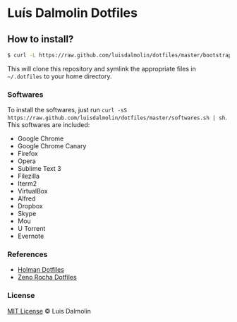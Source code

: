 # Luís Dalmolin Dotfiles

## How to install?

```sh
$ curl -L https://raw.github.com/luisdalmolin/dotfiles/master/bootstrap.sh | sh
```

This will clone this repository and symlink the appropriate files in `~/.dotfiles` to your home directory.

### Softwares

To install the softwares, just run `curl -sS https://raw.github.com/luisdalmolin/dotfiles/master/softwares.sh | sh`. This softwares are included: 

* Google Chrome
* Google Chrome Canary
* Firefox
* Opera
* Sublime Text 3
* Filezilla
* Iterm2
* VirtualBox
* Alfred
* Dropbox
* Skype
* Mou
* U Torrent
* Evernote

### References

* [Holman Dotfiles](https://github.com/holman/dotfiles)
* [Zeno Rocha Dotfiles](https://github.com/zenorocha/dotfiles)

### License

[MIT License](http://luisdalmolin.mit-license.org/) © Luis Dalmolin